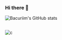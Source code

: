 ### Hi there 👋
![Bacuriim's GitHub stats](https://github-readme-stats.vercel.app/api?username=Bacuriim&show_icons=true&theme=transparent)

<div style="display: inline_block"><br/>
<img align="center" alt="c" src="https://img.shields.io/badge/C-00599C?style=for-the-badge&logo=c&logoColor=white" />
</div>
